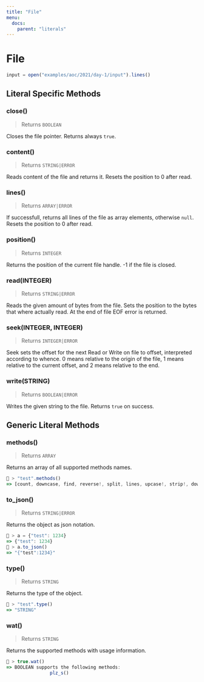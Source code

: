 ```yaml
---
title: "File"
menu:
  docs:
    parent: "literals"
---
```

# File




```js
input = open("examples/aoc/2021/day-1/input").lines()
```

## Literal Specific Methods

### close()
> Returns `BOOLEAN`

Closes the file pointer. Returns always `true`.



### content()
> Returns `STRING|ERROR`

Reads content of the file and returns it. Resets the position to 0 after read.



### lines()
> Returns `ARRAY|ERROR`

If successfull, returns all lines of the file as array elements, otherwise `null`. Resets the position to 0 after read.



### position()
> Returns `INTEGER`

Returns the position of the current file handle. -1 if the file is closed.



### read(INTEGER)
> Returns `STRING|ERROR`

Reads the given amount of bytes from the file. Sets the position to the bytes that where actually read. At the end of file EOF error is returned.



### seek(INTEGER, INTEGER)
> Returns `INTEGER|ERROR`

Seek sets the offset for the next Read or Write on file to offset, interpreted according to whence. 0 means relative to the origin of the file, 1 means relative to the current offset, and 2 means relative to the end.



### write(STRING)
> Returns `BOOLEAN|ERROR`

Writes the given string to the file. Returns `true` on success.




## Generic Literal Methods

### methods()
> Returns `ARRAY`

Returns an array of all supported methods names.

```js
🚀 > "test".methods()
=> [count, downcase, find, reverse!, split, lines, upcase!, strip!, downcase!, size, plz_i, replace, reverse, strip, upcase]
```

### to_json()
> Returns `STRING|ERROR`

Returns the object as json notation.

```js
🚀 > a = {"test": 1234}
=> {"test": 1234}
🚀 > a.to_json()
=> "{"test":1234}"
```

### type()
> Returns `STRING`

Returns the type of the object.

```js
🚀 > "test".type()
=> "STRING"
```

### wat()
> Returns `STRING`

Returns the supported methods with usage information.

```js
🚀 > true.wat()
=> BOOLEAN supports the following methods:
				plz_s()
```
